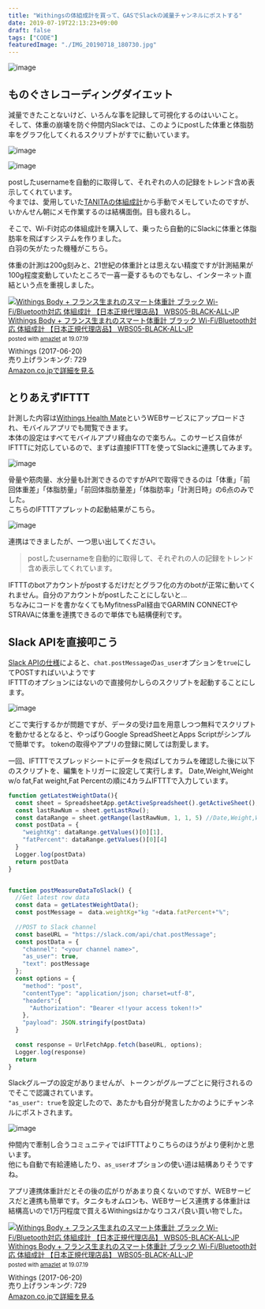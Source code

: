 ```yaml
---
title: "Withingsの体組成計を買って、GASでSlackの減量チャンネルにポストする"
date: 2019-07-19T22:13:23+09:00
draft: false
tags: ["CODE"]
featuredImage: "./IMG_20190718_180730.jpg"
---
```

![image](./IMG_20190718_180730.jpg)
## ものぐさレコーディングダイエット

減量できたことないけど、いろんな事を記録して可視化するのはいいこと。  
そして、体重の崩壊を防ぐ仲間内Slackでは、このようにpostした体重と体脂肪率をグラフ化してくれるスクリプトがすでに動いています。

![image](./weight.png)

![image](./fatpercentage.png)

postしたusernameを自動的に取得して、それぞれの人の記録をトレンド含め表示してくれています。  
今までは、愛用していた[TANITAの体組成計](https://amzn.to/2Lv42AS)から手動でメモしていたのですが、いかんせん朝にメモ作業するのは結構面倒。目も疲れるし。

そこで、Wi-Fi対応の体組成計を購入して、乗ったら自動的にSlackに体重と体脂肪率を飛ばすシステムを作りました。  
白羽の矢がたった機種がこちら。

体重の計測は200g刻みと、21世紀の体重計とは思えない精度ですが計測結果が100g程度変動していたところで一喜一憂するものでもなし、インターネット直結という点を重視しました。

<div class="amazlet-box" style="margin-bottom:20px;"><div class="amazlet-image" style="float:left;margin:0px 12px 1px 0px;"><a href="http://www.amazon.co.jp/exec/obidos/ASIN/B071LNJTVH/gensobunya-22/ref=nosim/" name="amazletlink" target="_blank"><img src="https://images-fe.ssl-images-amazon.com/images/I/31owzwXkO%2BL._SL160_.jpg" alt="Withings Body + フランス生まれのスマート体重計 ブラック Wi-Fi/Bluetooth対応 体組成計 【日本正規代理店品】 WBS05-BLACK-ALL-JP" style="border: none;" /></a></div><div class="amazlet-info" style="line-height:120%; margin-bottom: 10px"><div class="amazlet-name" style="margin-bottom:10px;line-height:120%"><a href="http://www.amazon.co.jp/exec/obidos/ASIN/B071LNJTVH/gensobunya-22/ref=nosim/" name="amazletlink" target="_blank">Withings Body + フランス生まれのスマート体重計 ブラック Wi-Fi/Bluetooth対応 体組成計 【日本正規代理店品】 WBS05-BLACK-ALL-JP</a><div class="amazlet-powered-date" style="font-size:80%;margin-top:5px;line-height:120%">posted with <a href="http://www.amazlet.com/" title="amazlet" target="_blank">amazlet</a> at 19.07.19</div></div><div class="amazlet-detail">Withings (2017-06-20)<br />売り上げランキング: 729<br /></div><div class="amazlet-sub-info" style="float: left;"><div class="amazlet-link" style="margin-top: 5px"><a href="http://www.amazon.co.jp/exec/obidos/ASIN/B071LNJTVH/gensobunya-22/ref=nosim/" name="amazletlink" target="_blank">Amazon.co.jpで詳細を見る</a></div></div></div><div class="amazlet-footer" style="clear: left"></div></div>

## とりあえずIFTTT

計測した内容は[Withings Health Mate](https://www.withings.com/jp/ja/health-mate)というWEBサービスにアップロードされ、モバイルアプリでも閲覧できます。  
本体の設定はすべてモバイルアプリ経由なので楽ちん。このサービス自体がIFTTTに対応しているので、まずは直接IFTTTを使ってSlackに連携してみます。

![image](./IFTTT_slack.PNG)

骨量や筋肉量、水分量も計測できるのですがAPIで取得できるのは「体重」「前回体重差」「体脂肪量」「前回体脂肪量差」「体脂肪率」「計測日時」の6点のみでした。  
こちらのIFTTTアプレットの起動結果がこちら。

![image](./IFTTT_post.PNG)

連携はできましたが、一つ思い出してください。

>postしたusernameを自動的に取得して、それぞれの人の記録をトレンド含め表示してくれています。

IFTTTのbotアカウントがpostするだけだとグラフ化の方のbotが正常に動いてくれません。自分のアカウントがpostしたことにしないと…  
ちなみにコードを書かなくてもMyfitnessPal経由でGARMIN CONNECTやSTRAVAに体重を連携できるので単体でも結構便利です。

## Slack APIを直接叩こう

[Slack APIの仕様](https://api.slack.com/methods/chat.postMessage)によると、`chat.postMessage`の`as_user`オプションを`true`にしてPOSTすればいいようです  
IFTTTのオプションにはないので直接何かしらのスクリプトを起動することにします。

![image](./diagram.png)

どこで実行するかが問題ですが、データの受け皿を用意しつつ無料でスクリプトを動かせるとなると、やっぱりGoogle SpreadSheetとApps Scriptがシンプルで簡単です。
tokenの取得やアプリの登録に関しては割愛します。

一回、IFTTTでスプレッドシートにデータを飛ばしてカラムを確認した後に以下のスクリプトを、編集をトリガーに設定して実行します。
Date,Weight,Weight w/o fat,Fat weight,Fat Percentの順に4カラムIFTTTで入力しています。

```JavaScript
function getLatestWeightData(){
  const sheet = SpreadsheetApp.getActiveSpreadsheet().getActiveSheet();
  const lastRawNum = sheet.getLastRow();
  const dataRange = sheet.getRange(lastRawNum, 1, 1, 5) //Date,Weight,Weight w/o fat,Fat weight,Fat Percent
  const postData = {
    "weightKg": dataRange.getValues()[0][1], 
    "fatPercent": dataRange.getValues()[0][4]
  }
  Logger.log(postData)
  return postData
}


function postMeasureDataToSlack() {
  //Get latest row data
  const data = getLatestWeightData();
  const postMessage =　data.weightKg+"kg "+data.fatPercent+"%";
    
  //POST to Slack channel
  const baseURL = "https://slack.com/api/chat.postMessage";
  const postData = {
    "channel": "<your channel name>",
    "as_user": true,
    "text": postMessage
  };
  const options = {
    "method": "post",
    "contentType": "application/json; charset=utf-8",
    "headers":{
      "Authorization": "Bearer <!!your access token!!>"
    },
    "payload": JSON.stringify(postData)
  }
  
  const response = UrlFetchApp.fetch(baseURL, options);
  Logger.log(response)
  return
}
```
Slackグループの設定がありませんが、トークンがグループごとに発行されるのでそこで認識されています。  
`"as_user": true`を設定したので、あたかも自分が発言したかのようにチャンネルにポストされます。

![image](./post.PNG)

仲間内で牽制し合うコミュニティではIFTTTよりこちらのほうがより便利かと思います。  
他にも自動で有給連絡したり、`as_user`オプションの使い道は結構ありそうですね。

アプリ連携体重計だとその後の広がりがあまり良くないのですが、WEBサービスだと連携も簡単です。タニタもオムロンも、WEBサービス連携する体重計は結構高いので1万円程度で買えるWithingsはかなりコスパ良い買い物でした。

<div class="amazlet-box" style="margin-bottom:0px;"><div class="amazlet-image" style="float:left;margin:0px 12px 1px 0px;"><a href="http://www.amazon.co.jp/exec/obidos/ASIN/B071LNJTVH/gensobunya-22/ref=nosim/" name="amazletlink" target="_blank"><img src="https://images-fe.ssl-images-amazon.com/images/I/31owzwXkO%2BL._SL160_.jpg" alt="Withings Body + フランス生まれのスマート体重計 ブラック Wi-Fi/Bluetooth対応 体組成計 【日本正規代理店品】 WBS05-BLACK-ALL-JP" style="border: none;" /></a></div><div class="amazlet-info" style="line-height:120%; margin-bottom: 10px"><div class="amazlet-name" style="margin-bottom:10px;line-height:120%"><a href="http://www.amazon.co.jp/exec/obidos/ASIN/B071LNJTVH/gensobunya-22/ref=nosim/" name="amazletlink" target="_blank">Withings Body + フランス生まれのスマート体重計 ブラック Wi-Fi/Bluetooth対応 体組成計 【日本正規代理店品】 WBS05-BLACK-ALL-JP</a><div class="amazlet-powered-date" style="font-size:80%;margin-top:5px;line-height:120%">posted with <a href="http://www.amazlet.com/" title="amazlet" target="_blank">amazlet</a> at 19.07.19</div></div><div class="amazlet-detail">Withings (2017-06-20)<br />売り上げランキング: 729<br /></div><div class="amazlet-sub-info" style="float: left;"><div class="amazlet-link" style="margin-top: 5px"><a href="http://www.amazon.co.jp/exec/obidos/ASIN/B071LNJTVH/gensobunya-22/ref=nosim/" name="amazletlink" target="_blank">Amazon.co.jpで詳細を見る</a></div></div></div><div class="amazlet-footer" style="clear: left"></div></div>